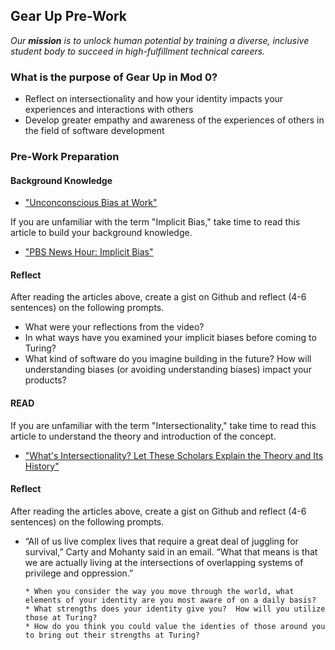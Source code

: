 ## Gear Up Pre-Work

_Our **mission** is to unlock human potential by training a diverse, inclusive student body to succeed in high-fulfillment technical careers._

### What is the purpose of Gear Up in Mod 0?

* Reflect on intersectionality and how your identity impacts your experiences and interactions with others
* Develop greater empathy and awareness of the experiences of others in the field of software development

### Pre-Work Preparation
#### Background Knowledge

* ["Unconconscious Bias at Work"](https://www.youtube.com/watch?v=NW5s_-Nl3JE)

If you are unfamiliar with the term "Implicit Bias," take time to read this article to build your background knowledge. 
* ["PBS News Hour: Implicit Bias"](https://www.pbs.org/newshour/nation/making-people-aware-of-their-implicit-biases-doesnt-usually-change-minds-but-heres-what-does-work)

#### Reflect
After reading the articles above, create a gist on Github and reflect (4-6 sentences) on the following prompts.

* What were your reflections from the video?
* In what ways have you examined your implicit biases before coming to Turing?
* What kind of software do you imagine building in the future? How will understanding biases (or avoiding understanding biases) impact your products?


#### READ

If you are unfamiliar with the term "Intersectionality," take time to read this article to understand the theory and introduction of the concept.  
* ["What's Intersectionality? Let These Scholars Explain the Theory and Its History"](https://time.com/5560575/intersectionality-theory/)

#### Reflect
After reading the articles above, create a gist on Github and reflect (4-6 sentences) on the following prompts.

* “All of us live complex lives that require a great deal of juggling for survival,” Carty and Mohanty said in an email. “What that means is that we are actually living at the intersections of overlapping systems of privilege and oppression.”

      * When you consider the way you move through the world, what elements of your identity are you most aware of on a daily basis?
      * What strengths does your identity give you?  How will you utilize those at Turing?
      * How do you think you could value the identies of those around you to bring out their strengths at Turing? 
